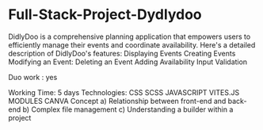 # Full-Stack-Project-Dydlydoo

DidlyDoo is a comprehensive planning application that empowers users to efficiently manage their events and coordinate availability. 
Here's a detailed description of DidlyDoo's features:
Displaying Events
Creating Events
Modifying an Event:
Deleting an Event
Adding Availability
Input Validation

Duo work : yes

Working Time: 5 days
Technologies: 
CSS
SCSS
JAVASCRIPT
VITES.JS
MODULES
CANVA
Concept
a) Relationship between front-end and back-end
b) Complex file management
c) Understanding a builder within a project
